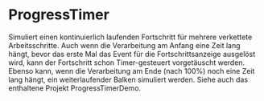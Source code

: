 # ProgressTimer
Simuliert einen kontinuierlich laufenden Fortschritt für mehrere verkettete Arbeitsschritte.
Auch wenn die Verarbeitung am Anfang eine Zeit lang hängt, bevor das erste Mal das Event für die Fortschrittsanzeige ausgelöst wird,
kann der Fortschritt schon Timer-gesteuert vorgetäuscht werden.
Ebenso kann, wenn die Verarbeitung am Ende (nach 100%) noch eine Zeit lang hängt, ein weiterlaufender Balken simuliert werden.
Siehe auch das enthaltene Projekt ProgressTimerDemo.
